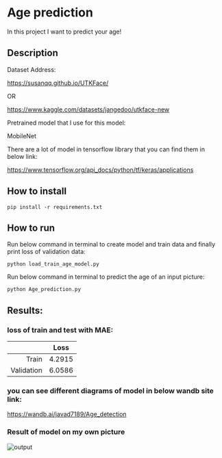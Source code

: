 # Age prediction

In this project I want to predict your age!

## Description

Dataset Address:

https://susanqq.github.io/UTKFace/

OR

https://www.kaggle.com/datasets/jangedoo/utkface-new

Pretrained model that I use for this model:

MobileNet

There are a lot of model in tensorflow library that you can find them in below link:

https://www.tensorflow.org/api_docs/python/tf/keras/applications


## How to install

```
pip install -r requirements.txt
```

##  How to run

Run below command in terminal to create model and train data and finally print loss of validation data:

```
python load_train_age_model.py
```

Run below command in terminal to predict the age of an input picture:

```
python Age_prediction.py
```

## Results:

### loss of train and test with MAE:

 |           |       Loss     |   
 |---------: | :----------------: |
 |    Train     |        4.2915          |     
 |    Validation    |        6.0586          |    


### you can see different diagrams of model in below wandb site link:

https://wandb.ai/javad7189/Age_detection

### Result of model on my own picture

![output](https://github.com/javadnematollahi/python-assignment/assets/86910174/e97343e8-aa60-4ba5-b16c-789597e92576)
